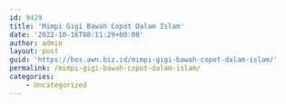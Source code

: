 ```yaml
---
id: 9429
title: 'Mimpi Gigi Bawah Copot Dalam Islam'
date: '2022-10-16T08:11:29+00:00'
author: admin
layout: post
guid: 'https://bos.awn.biz.id/mimpi-gigi-bawah-copot-dalam-islam/'
permalink: /mimpi-gigi-bawah-copot-dalam-islam/
categories:
    - Uncategorized
---
```


